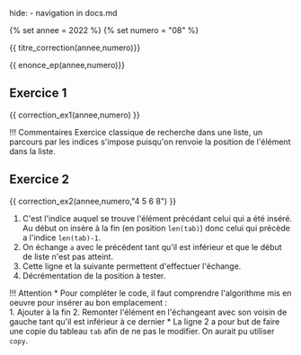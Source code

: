 hide: - navigation  in docs.md

{% set annee = 2022 %}
{% set numero = "08" %}


{{ titre_correction(annee,numero)}}

{{ enonce_ep(annee,numero)}}
 

## Exercice 1

{{ correction_ex1(annee,numero) }}

!!! Commentaires
    Exercice classique de recherche dans une liste, un parcours par les indices s'impose puisqu'on renvoie la position de l'élément dans la liste.

## Exercice 2 
{{ correction_ex2(annee,numero,"4 5 6 8") }}

1. C'est l'indice auquel se trouve l'élément précédant celui qui a été inséré. Au début on insère à la fin (en position `len(tab)`) donc celui qui précède a l'indice `len(tab)-1`. 
2. On échange `a` avec le précédent tant qu'il est inférieur et que le début de liste n'est pas atteint.
3. Cette ligne et la suivante permettent d'effectuer l'échange.
4. Décrémentation de la position à tester.

!!! Attention
    * Pour compléter le code, il faut comprendre l'algorithme mis en oeuvre pour insérer au bon emplacement :   
        1. Ajouter à la fin
        2. Remonter l'élément en l'échangeant avec son voisin de gauche tant qu'il est inférieur à ce dernier 
    * La ligne 2 a pour but de faire une copie du tableau `tab` afin de ne pas le modifier. On aurait pu utiliser `copy`.
